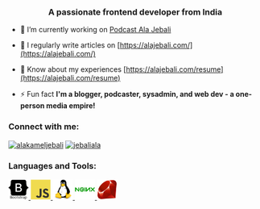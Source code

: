 <h3 align="center">A passionate frontend developer from India</h3>

- 🔭 I’m currently working on [Podcast Ala Jebali](https://open.spotify.com/show/29XmYgV5aDcwd8MAjQTFTB)

- 📝 I regularly write articles on [https://alajebali.com/](https://alajebali.com/)

- 📄 Know about my experiences [https://alajebali.com/resume](https://alajebali.com/resume)

- ⚡ Fun fact **I'm a blogger, podcaster, sysadmin, and web dev - a one-person media empire!**

<h3 align="left">Connect with me:</h3>
<p align="left">
<a href="https://twitter.com/alakameljebali" target="blank"><img align="center" src="https://raw.githubusercontent.com/rahuldkjain/github-profile-readme-generator/master/src/images/icons/Social/twitter.svg" alt="alakameljebali" height="30" width="40" /></a>
<a href="https://linkedin.com/in/jebaliala" target="blank"><img align="center" src="https://raw.githubusercontent.com/rahuldkjain/github-profile-readme-generator/master/src/images/icons/Social/linked-in-alt.svg" alt="jebaliala" height="30" width="40" /></a>
</p>

<h3 align="left">Languages and Tools:</h3>
<p align="left"> <a href="https://getbootstrap.com" target="_blank" rel="noreferrer"> <img src="https://raw.githubusercontent.com/devicons/devicon/master/icons/bootstrap/bootstrap-plain-wordmark.svg" alt="bootstrap" width="40" height="40"/> </a> <a href="https://developer.mozilla.org/en-US/docs/Web/JavaScript" target="_blank" rel="noreferrer"> <img src="https://raw.githubusercontent.com/devicons/devicon/master/icons/javascript/javascript-original.svg" alt="javascript" width="40" height="40"/> </a> <a href="https://www.linux.org/" target="_blank" rel="noreferrer"> <img src="https://raw.githubusercontent.com/devicons/devicon/master/icons/linux/linux-original.svg" alt="linux" width="40" height="40"/> </a> <a href="https://www.nginx.com" target="_blank" rel="noreferrer"> <img src="https://raw.githubusercontent.com/devicons/devicon/master/icons/nginx/nginx-original.svg" alt="nginx" width="40" height="40"/> </a> <a href="https://www.ruby-lang.org/en/" target="_blank" rel="noreferrer"> <img src="https://raw.githubusercontent.com/devicons/devicon/master/icons/ruby/ruby-original.svg" alt="ruby" width="40" height="40"/> </a> </p>
